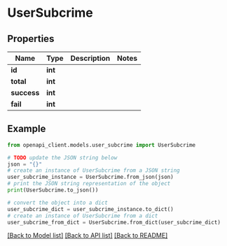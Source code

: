 # UserSubcrime


## Properties

Name | Type | Description | Notes
------------ | ------------- | ------------- | -------------
**id** | **int** |  | 
**total** | **int** |  | 
**success** | **int** |  | 
**fail** | **int** |  | 

## Example

```python
from openapi_client.models.user_subcrime import UserSubcrime

# TODO update the JSON string below
json = "{}"
# create an instance of UserSubcrime from a JSON string
user_subcrime_instance = UserSubcrime.from_json(json)
# print the JSON string representation of the object
print(UserSubcrime.to_json())

# convert the object into a dict
user_subcrime_dict = user_subcrime_instance.to_dict()
# create an instance of UserSubcrime from a dict
user_subcrime_from_dict = UserSubcrime.from_dict(user_subcrime_dict)
```
[[Back to Model list]](../README.md#documentation-for-models) [[Back to API list]](../README.md#documentation-for-api-endpoints) [[Back to README]](../README.md)



